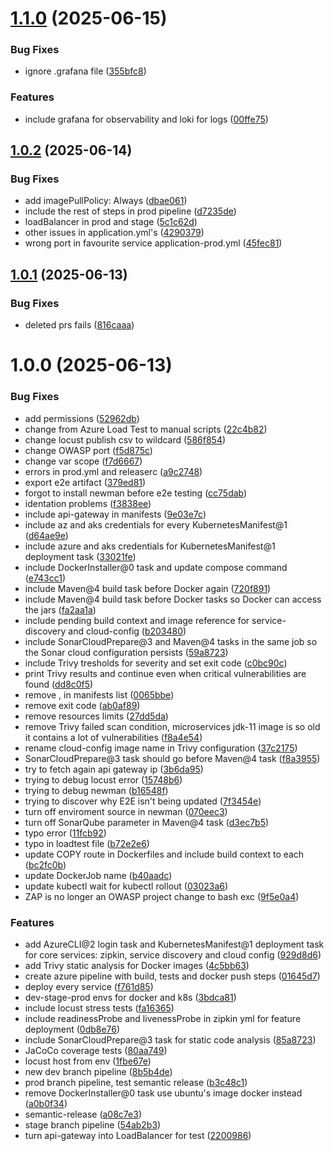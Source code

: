 # [1.1.0](https://github.com/BrayanOrteg/ecommerce-microservice-backend-app/compare/v1.0.2...v1.1.0) (2025-06-15)


### Bug Fixes

* ignore .grafana file ([355bfc8](https://github.com/BrayanOrteg/ecommerce-microservice-backend-app/commit/355bfc8006e54b3f694b2afc27c335ed91b23540))


### Features

* include grafana for observability and loki for logs ([00ffe75](https://github.com/BrayanOrteg/ecommerce-microservice-backend-app/commit/00ffe75a4ce1a5f0457c90ca7a1e9e14ed34f9ce))

## [1.0.2](https://github.com/BrayanOrteg/ecommerce-microservice-backend-app/compare/v1.0.1...v1.0.2) (2025-06-14)


### Bug Fixes

* add imagePullPolicy: Always ([dbae061](https://github.com/BrayanOrteg/ecommerce-microservice-backend-app/commit/dbae06110f85c48de24e8ff4584b7abf7be31ec1))
* include the rest of steps in prod pipeline ([d7235de](https://github.com/BrayanOrteg/ecommerce-microservice-backend-app/commit/d7235dee00d8dddd4e29715471ee96d0dc0c074b))
* loadBalancer in prod and stage ([5c1c62d](https://github.com/BrayanOrteg/ecommerce-microservice-backend-app/commit/5c1c62d396e48e377457871771dd17d9c6c78f76))
* other issues in application.yml's ([4290379](https://github.com/BrayanOrteg/ecommerce-microservice-backend-app/commit/42903798ca9e3f2026882a6d213585288aac6ea7))
* wrong port in favourite service application-prod.yml ([45fec81](https://github.com/BrayanOrteg/ecommerce-microservice-backend-app/commit/45fec81d0ea059fe3b711ef280f9676f9ba17ea5))

## [1.0.1](https://github.com/BrayanOrteg/ecommerce-microservice-backend-app/compare/v1.0.0...v1.0.1) (2025-06-13)


### Bug Fixes

* deleted prs fails ([816caaa](https://github.com/BrayanOrteg/ecommerce-microservice-backend-app/commit/816caaa441c28f923f3ca452618f22c5a7b56c5f))

# 1.0.0 (2025-06-13)


### Bug Fixes

* add permissions ([52962db](https://github.com/BrayanOrteg/ecommerce-microservice-backend-app/commit/52962dbb3c79c41ed76c421c3813d68dc28a8357))
* change from Azure Load Test to manual scripts ([22c4b82](https://github.com/BrayanOrteg/ecommerce-microservice-backend-app/commit/22c4b82947860866b4de21942be75ec5f4f26e4d))
* change locust publish csv to wildcard ([586f854](https://github.com/BrayanOrteg/ecommerce-microservice-backend-app/commit/586f85414154064f7123e5e0c2c68af4bdcb6bad))
* change OWASP port ([f5d875c](https://github.com/BrayanOrteg/ecommerce-microservice-backend-app/commit/f5d875cb258dfdbdb8b6e52aa93bd1557137d77e))
* change var scope ([f7d6667](https://github.com/BrayanOrteg/ecommerce-microservice-backend-app/commit/f7d666725542655a303e79c881a35789c89435c4))
* errors in prod.yml and releaserc ([a9c2748](https://github.com/BrayanOrteg/ecommerce-microservice-backend-app/commit/a9c27484900c22c58e74da29fab93868d679e684))
* export e2e artifact ([379ed81](https://github.com/BrayanOrteg/ecommerce-microservice-backend-app/commit/379ed813c538541c0a8c912bb4e17e091cff44ea))
* forgot to install newman before e2e testing ([cc75dab](https://github.com/BrayanOrteg/ecommerce-microservice-backend-app/commit/cc75dabd95f902e707b517d35298d6831144da43))
* identation problems ([f3838ee](https://github.com/BrayanOrteg/ecommerce-microservice-backend-app/commit/f3838eed1d6298589c32513b5ac9d730b74015cc))
* include api-gateway in manifests ([9e03e7c](https://github.com/BrayanOrteg/ecommerce-microservice-backend-app/commit/9e03e7c500d25bd103a04e40b93f7b8019ab370f))
* include az and aks credentials for every KubernetesManifest@1 ([d64ae9e](https://github.com/BrayanOrteg/ecommerce-microservice-backend-app/commit/d64ae9e815651cc9b97dc1aedea664d150fe7e13))
* include azure and aks credentials for KubernetesManifest@1 deployment task ([33021fe](https://github.com/BrayanOrteg/ecommerce-microservice-backend-app/commit/33021fe1e1dae30775627770eb1d677004c9df0b))
* include DockerInstaller@0 task and update compose command ([e743cc1](https://github.com/BrayanOrteg/ecommerce-microservice-backend-app/commit/e743cc118d8e3af174da957dbbee8106772227f2))
* include Maven@4 build task before Docker again ([720f891](https://github.com/BrayanOrteg/ecommerce-microservice-backend-app/commit/720f891c4ab981075d176caac14cb059797f8fdd))
* include Maven@4 build task before Docker tasks so Docker can access the jars ([fa2aa1a](https://github.com/BrayanOrteg/ecommerce-microservice-backend-app/commit/fa2aa1a2edf3bd23dbcc56d70c126ea4595a4ef4))
* include pending build context and image reference for service-discovery and cloud-config ([b203480](https://github.com/BrayanOrteg/ecommerce-microservice-backend-app/commit/b2034803265a688e6910f041671e6b8ede82d07a))
* include SonarCloudPrepare@3 and Maven@4 tasks in the same job so the Sonar cloud configuration persists ([59a8723](https://github.com/BrayanOrteg/ecommerce-microservice-backend-app/commit/59a87236947ada337621c30877f518bde7aa9bd0))
* include Trivy tresholds for severity and set exit code ([c0bc90c](https://github.com/BrayanOrteg/ecommerce-microservice-backend-app/commit/c0bc90cefec92b1b8bd5c6d27d5da1d62497c627))
* print Trivy results and continue even when critical vulnerabilities are found ([dd8c0f5](https://github.com/BrayanOrteg/ecommerce-microservice-backend-app/commit/dd8c0f54e3f0e54d1dcb8e905aff388f4dc4e664))
* remove , in manifests list ([0065bbe](https://github.com/BrayanOrteg/ecommerce-microservice-backend-app/commit/0065bbe931ffa13974c4f343d3a073023d92b320))
* remove exit code ([ab0af89](https://github.com/BrayanOrteg/ecommerce-microservice-backend-app/commit/ab0af8902b34bd1b7bd235adcbf67a5a21a9db09))
* remove resources limits ([27dd5da](https://github.com/BrayanOrteg/ecommerce-microservice-backend-app/commit/27dd5da98da74e1813e7f23c74eb3ec95d440fa1))
* remove Trivy failed scan condition, microservices jdk-11 image is so old it contains a lot of vulnerabilities ([f8a4e54](https://github.com/BrayanOrteg/ecommerce-microservice-backend-app/commit/f8a4e54d822783adf1d60b163e819c8ccb67c5e9))
* rename cloud-config image name in Trivy configuration ([37c2175](https://github.com/BrayanOrteg/ecommerce-microservice-backend-app/commit/37c2175d80a7506939ebf4eae05341a054e9a389))
* SonarCloudPrepare@3 task should go before Maven@4 task ([f8a3955](https://github.com/BrayanOrteg/ecommerce-microservice-backend-app/commit/f8a3955361132ab9f068d731f2c4f5f3f49c146c))
* try to fetch again api gateway ip ([3b6da95](https://github.com/BrayanOrteg/ecommerce-microservice-backend-app/commit/3b6da951fd7835ccfb048008736cd6286076bab2))
* trying to debug locust error ([15748b6](https://github.com/BrayanOrteg/ecommerce-microservice-backend-app/commit/15748b60f167d2b6d5f331f781315774f73f0f51))
* trying to debug newman ([b16548f](https://github.com/BrayanOrteg/ecommerce-microservice-backend-app/commit/b16548fee28e544c85178b3c21222a0ec6eddb0d))
* trying to discover why E2E isn't being updated ([7f3454e](https://github.com/BrayanOrteg/ecommerce-microservice-backend-app/commit/7f3454e6fbd9b024f4a9e63a495b794964873619))
* turn off enviroment source in newman ([070eec3](https://github.com/BrayanOrteg/ecommerce-microservice-backend-app/commit/070eec336e793febd920c2f231684154ffe5f005))
* turn off SonarQube parameter in Maven@4 task ([d3ec7b5](https://github.com/BrayanOrteg/ecommerce-microservice-backend-app/commit/d3ec7b5935b632f4b14783917d648ac6cc8393c3))
* typo error ([11fcb92](https://github.com/BrayanOrteg/ecommerce-microservice-backend-app/commit/11fcb922c0412db1b95d5503975bf61db83ff449))
* typo in loadtest file ([b72e2e6](https://github.com/BrayanOrteg/ecommerce-microservice-backend-app/commit/b72e2e60b22a4630fcc20eb106b5fdade3cd2b99))
* update COPY route in Dockerfiles and include build context to each ([bc2fc0b](https://github.com/BrayanOrteg/ecommerce-microservice-backend-app/commit/bc2fc0b681347c31e055aa750cd56503623c3e8d))
* update DockerJob name ([b40aadc](https://github.com/BrayanOrteg/ecommerce-microservice-backend-app/commit/b40aadc9c89b512401a26e96e121deb6911c3d7b))
* update kubectl wait for kubectl rollout ([03023a6](https://github.com/BrayanOrteg/ecommerce-microservice-backend-app/commit/03023a68adb6766bc60e2eb73b70fc980ea314b7))
* ZAP is no longer an OWASP project change to bash exc ([9f5e0a4](https://github.com/BrayanOrteg/ecommerce-microservice-backend-app/commit/9f5e0a4d60e4c873cf0b800fe68340a2382dad99))


### Features

* add AzureCLI@2 login task and KubernetesManifest@1 deployment task for core services: zipkin, service discovery and cloud config ([929d8d6](https://github.com/BrayanOrteg/ecommerce-microservice-backend-app/commit/929d8d680eed38c18ce9a76c85c185208560112e))
* add Trivy static analysis for Docker images ([4c5bb63](https://github.com/BrayanOrteg/ecommerce-microservice-backend-app/commit/4c5bb63ea9e4d7adee33f3fe0de3d18847b7fda9))
* create azure pipeline with build, tests and docker push steps ([01645d7](https://github.com/BrayanOrteg/ecommerce-microservice-backend-app/commit/01645d7b5d37d128f662aa3ad26bc70a5898cd68))
* deploy every service ([f761d85](https://github.com/BrayanOrteg/ecommerce-microservice-backend-app/commit/f761d85033fe07d0930915338576790f1fabd641))
* dev-stage-prod envs for docker and k8s ([3bdca81](https://github.com/BrayanOrteg/ecommerce-microservice-backend-app/commit/3bdca81f23148263613753ce99e29d42a51c67d7))
* include locust stress tests ([fa16365](https://github.com/BrayanOrteg/ecommerce-microservice-backend-app/commit/fa163657e08900e31e36d69252aa9a1b110774c4))
* include readinessProbe and livenessProbe in zipkin yml for feature deployment ([0db8e76](https://github.com/BrayanOrteg/ecommerce-microservice-backend-app/commit/0db8e76333e06fc8c8fca4dff7e09be297efbed7))
* include SonarCloudPrepare@3 task for static code analysis ([85a8723](https://github.com/BrayanOrteg/ecommerce-microservice-backend-app/commit/85a87236b5365a16dd49b8e804cdb5e13969c32c))
* JaCoCo coverage tests ([80aa749](https://github.com/BrayanOrteg/ecommerce-microservice-backend-app/commit/80aa7491f8ef8e9f20e0db7a4beca8c3fb4e4ab1))
* locust host from env ([1fbe67e](https://github.com/BrayanOrteg/ecommerce-microservice-backend-app/commit/1fbe67e0b6ddb0602c43e87934cdc75e79428e9c))
* new dev branch pipeline ([8b5b4de](https://github.com/BrayanOrteg/ecommerce-microservice-backend-app/commit/8b5b4de1cc7110b220c72f08206061ab2c8f529c))
* prod branch pipeline, test semantic release ([b3c48c1](https://github.com/BrayanOrteg/ecommerce-microservice-backend-app/commit/b3c48c1bfe1883595dc1c83275ff5764fbad10eb))
* remove DockerInstaller@0 task use ubuntu's image docker instead ([a0b0f34](https://github.com/BrayanOrteg/ecommerce-microservice-backend-app/commit/a0b0f34a27e9dc8732182d4c8231862d92d0df19))
* semantic-release ([a08c7e3](https://github.com/BrayanOrteg/ecommerce-microservice-backend-app/commit/a08c7e3e73293f79c266bf31d33d2782b0e0d527))
* stage branch pipeline ([54ab2b3](https://github.com/BrayanOrteg/ecommerce-microservice-backend-app/commit/54ab2b32bb95b6944638c16245d2306959065fcd))
* turn api-gateway into LoadBalancer for test ([2200986](https://github.com/BrayanOrteg/ecommerce-microservice-backend-app/commit/220098648a2f8a26f2b55e2e9734ec64bb013bef))
